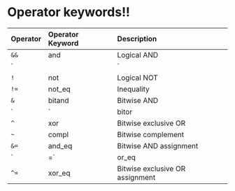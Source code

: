 # Operator keywords!!

| Operator | Operator Keyword | Description |
|:---------|:-----------------|:------------|
|`&&`|and|Logical AND
|`||`|or|Logical OR|
|`!`|not|Logical NOT|
|`!=`|not_eq|Inequality|
|`&`|bitand|Bitwise AND|
|`|`|bitor|Bitwise inclusive OR|
|`^`|xor|Bitwise exclusive OR|
|`~`|compl|Bitwise complement|
|`&=`|and_eq|Bitwise AND assignment|
|`|=`|or_eq|Bitwise inclusive OR assignment|
|`^=`|xor_eq|Bitwise exclusive OR assignment|
